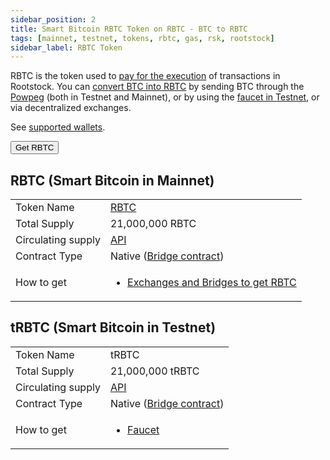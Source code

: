 ```yaml
---
sidebar_position: 2
title: Smart Bitcoin RBTC Token on RBTC - BTC to RBTC
tags: [mainnet, testnet, tokens, rbtc, gas, rsk, rootstock]
sidebar_label: RBTC Token
---
```


RBTC is the token used to [pay for the execution](/concepts/rbtc/gas/) of transactions in Rootstock. You can [convert BTC into RBTC](conversion.md) by sending BTC through the [Powpeg](/concepts/powpeg/) (both in Testnet and Mainnet), or by using the [faucet in Testnet](https://faucet.rootstock.io/), or via decentralized exchanges.

See [supported wallets](/dev-tools/wallets/).

<Button href="https://rootstock.io/rbtc/#get-rbtc">Get RBTC</Button>

## RBTC (Smart Bitcoin in Mainnet)

<table >
  <tbody>
    <tr>
      <td scope="row">Token Name</td>
      <td><a href="https://coinmarketcap.com/currencies/rsk-smart-bitcoin/" target="_blank">RBTC</a></td>
    </tr>
    <tr>
      <td scope="row">Total Supply</td>
      <td>21,000,000 RBTC</td>
    </tr>
    <tr>
      <td scope="row">Circulating supply</td>
      <td><a href="https://be.explorer.rootstock.io/circulating" target="_blank">API</a></td>
    </tr>
    <tr>
      <td scope="row">Contract Type</td>
      <td>Native (<a href="https://explorer.rootstock.io/address/0x0000000000000000000000000000000001000006" target="_blank">Bridge contract</a>)</td>
    </tr>
    <tr>
      <td scope="row">How to get</td>
      <td>
        <ul>
            <li><a href="https://rootstock.io/rbtc/#get-rbtc" target="_blank">Exchanges and Bridges to get RBTC</a></li>
        </ul>
      </td>
    </tr>
    <!-- <tr>
      <td scope="row">Logo</td>
      <td>
        <img src="/img/rsk/RBTC-logo.png" />
        <a href="/img/rsk/RBTC-logo.png" target="_blank">RBTC</a>
      </td>
    </tr> -->
  </tbody>
</table>

## tRBTC (Smart Bitcoin in Testnet)

<table >
  <tbody>
    <tr>
      <td scope="row">Token Name</td>
      <td>tRBTC</td>
    </tr>
    <tr>
      <td scope="row">Total Supply</td>
      <td>21,000,000 tRBTC</td>
    </tr>
    <tr>
      <td scope="row">Circulating supply</td>
      <td><a href="https://be.explorer.testnet.rootstock.io/circulating" target="_blank">API</a></td>
    </tr>
    <tr>
      <td scope="row">Contract Type</td>
      <td>Native (<a href="https://explorer.testnet.rootstock.io/address/0x0000000000000000000000000000000001000006" target="_blank">Bridge contract</a>)</td>
    </tr>
    <tr>
      <td scope="row">How to get</td>
      <td>
        <ul>
            <li><a href="https://faucet.rootstock.io" target="_blank">Faucet</a></li>
        </ul>
      </td>
    </tr>
  </tbody>
</table>
